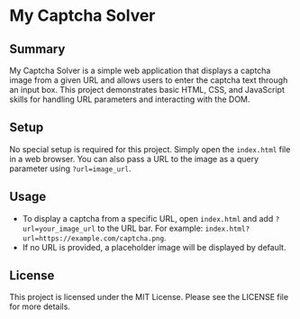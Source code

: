 # My Captcha Solver

## Summary
My Captcha Solver is a simple web application that displays a captcha image from a given URL and allows users to enter the captcha text through an input box. This project demonstrates basic HTML, CSS, and JavaScript skills for handling URL parameters and interacting with the DOM.

## Setup
No special setup is required for this project. Simply open the `index.html` file in a web browser. You can also pass a URL to the image as a query parameter using `?url=image_url`.

## Usage
- To display a captcha from a specific URL, open `index.html` and add `?url=your_image_url` to the URL bar. For example: `index.html?url=https://example.com/captcha.png`.
- If no URL is provided, a placeholder image will be displayed by default.

## License
This project is licensed under the MIT License. Please see the LICENSE file for more details.